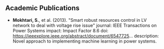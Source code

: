 ## Academic Publications

- **Mokhtari, S.**, et al. (2013). "Smart robust resources control in LV network to deal with voltage rise issue"
  journal: IEEE Transactions on Power Systems
  impact: Impact Factor 8.6
  doi: https://ieeexplore.ieee.org/abstract/document/6547725...
  description: Novel approach to implementing machine learning in power systems.


